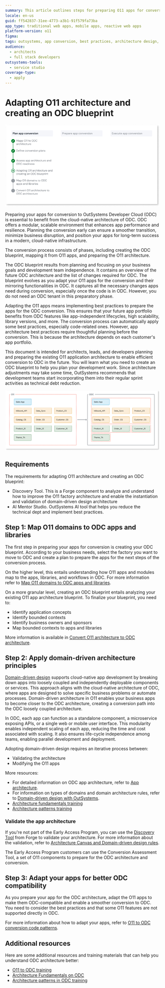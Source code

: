 ```yaml
---
summary: This article outlines steps for preparing O11 apps for conversion to OutSystems Developer Cloud (ODC), focusing on adopting best practices in architecture and domain-driven design for a smooth transition.
locale: en-us
guid: ff542837-31ee-4773-a3b1-91f579fa73ba
app_type: traditional web apps, mobile apps, reactive web apps
platform-version: o11
figma:
tags: outsystems, app conversion, best practices, architecture design, domain-driven design
audience:
  - architects
  - full stack developers
outsystems-tools:
  - service studio
coverage-type:
  - apply
---
```


# Adapting O11 architecture and creating an ODC blueprint

![Diagram showing the conversion of O11 app components to ODC, illustrating the mapping of various modules such as Sales App, InBound_API, Data_Sync, Product_CS, Catalog_CS, Order_CS, Customer_CS, Product_IS, Order_IS, Customer_IS, and Theme_Th.](images/prep-adapting-app-arch-diag.png "Adapting O11 Architecture for ODC")

Preparing your apps for conversion to OutSystems Developer Cloud (ODC) is essential to benefit from the cloud-native architecture of ODC. ODC offers a modular, scalable environment that enhances app performance and resilience. Planning the conversion early can ensure a smoother transition, minimize business disruption, and position your apps for long-term success in a modern, cloud-native infrastructure.

The conversion process consists of phases, including creating the ODC blueprint, mapping it from O11 apps, and preparing the O11 architecture.

The ODC blueprint results from planning and focusing on your business goals and development team independence. It contains an overview of the future ODC architecture and the list of changes required for ODC. The blueprint evolves as you adapt your O11 apps for the conversion and their mirroring functionalities in ODC. It captures all the necessary changes apps need during conversion, especially once the code is in ODC. However, you do not need an ODC tenant in this preparatory phase.

Adapting the O11 apps means implementing best practices to prepare the apps for the ODC conversion. This ensures that your future app portfolio benefits from ODC features like app-independent lifecycles, high scalability, library versions, and more. The conversion process can automatically apply some best practices, especially code-related ones. However, app architecture best practices require thoughtful planning before the conversion. This is because the architecture depends on each customer's app portfolio.

This document is intended for architects, leads, and developers planning and preparing the existing O11 application architecture to enable efficient conversion to ODC in the future. You will learn what you need to create an ODC blueprint to help you plan your development work. Since architecture adjustments may take some time, OutSystems recommends that development teams start incorporating them into their regular sprint activities as technical debt reduction.

![Diagram showing the conversion of O11 app components to ODC, illustrating the mapping of various modules such as Sales App, InBound_API, Data_Sync, Product_CS, Catalog_CS, Order_CS, Customer_CS, Product_IS, Order_IS, Customer_IS, and Theme_Th.](images/odc-blueprint-diag.png "O11 to ODC Conversion Blueprint Diagram")

## Requirements

The requirements for adapting O11 architecture and creating an ODC blueprint:

* Discovery Tool. This is a Forge component to analyze and understand how to improve the O11 factory architecture and enable the instantiation and validation of domain-driven design architecture
* AI Mentor Studio. OutSystems AI tool that helps you reduce the technical dept and implement best practices.

## Step 1: Map O11 domains to ODC apps and libraries

The first step in preparing your apps for conversion is creating your ODC blueprint. According to your business needs, select the factory you want to move to ODC and create a plan to prepare the apps for the next steps of the conversion process.

On the higher level, this entails understanding how O11 apps and modules map to the apps, libraries, and workflows in ODC. For more information refer to [Map O11 domains to ODC apps and libraries](plan-map-incremental.md).

On a more granular level, creating an ODC blueprint entails analyzing your existing O11 app architecture blueprint. To finalize your blueprint, you need to:

* Identify application concepts
* Identify bounded contexts
* Identify business owners and sponsors
* Map bounded contexts to apps and libraries

More information is available in [Convert O11 architecture to ODC architecture](plan-convert-arch-incrementale.md).

## Step 2: Apply domain-driven architecture principles

[Domain-driven design](https://success.outsystems.com/documentation/best_practices/architecture/outsystems_domain_driven_architecture/domain_driven_design/) supports cloud-native app development by breaking down apps into loosely coupled and independently deployable components or services. This approach aligns with the cloud-native architecture of ODC, where apps are designed to solve specific business problems or automate processes. Domain-driven architecture in O11 enables your business apps to become closer to the ODC architecture, creating a conversion path into the ODC loosely coupled architecture.

In ODC, each app can function as a standalone component, a microservice exposing APIs, or a single web or mobile user interface. This modularity enables independent scaling of each app, reducing the time and cost associated with scaling. It also ensures life-cycle independence among teams, enabling parallel development and deployment.

Adopting domain-driven design requires an iterative process between:

* Validating the architecture
* Modifying the O11 apps

More resources:

* For detailed information on ODC app architecture, refer to [App architecture](https://success.outsystems.com/documentation/outsystems_developer_cloud/app_architecture/).
* For information on types of domains and domain architecture rules, refer to [Domain-driven design with OutSystems](https://success.outsystems.com/documentation/best_practices/architecture/outsystems_domain_driven_architecture/domain_driven_design_with_outsystems/).
* [Architecture fundamentals training](https://learn.outsystems.com/training/journeys/architecture-fundamentals-559/apps/odc/1)
* [Architecture patterns training](https://learn.outsystems.com/training/journeys/architecture-patterns-581/odc)

### Validate the app architecture

If you're not part of the Early Access Program, you can use the [Discovery Tool](https://www.outsystems.com/forge/component-overview/409/discovery-o11) from Forge to validate your architecture. For more information about the validation, refer to [Architecture Canvas and Domain-driven design rules](https://success.outsystems.com/documentation/best_practices/architecture/designing_the_architecture_of_your_outsystems_applications/validating_your_application_architecture/).

The Early Access Program customers can use the Conversion Assessment Tool, a set of O11 components to prepare for the ODC architecture and conversion.

## Step 3: Adapt your apps for better ODC compatibility

As you prepare your app for the ODC architecture, adapt the O11 apps to make them ODC-compatible and enable a smoother conversion to ODC. You need to consider the best practices and that some O11 features are not supported directly in ODC.

For more information about how to adapt your apps, refer to [O11 to ODC conversion code patterns](../code-patterns/intro.md).

## Additional resources

Here are some additional resources and training materials that can help you understand ODC architecture better:

* [O11 to ODC training](https://learn.outsystems.com/training/journeys/from-o11-to-odc-569)
* [Architecture Fundamentals on ODC](https://learn.outsystems.com/training/journeys/architecture-fundamentals-559/)
* [Architecture patterns in ODC training](https://learn.outsystems.com/training/journeys/architecture-patterns-581/)
